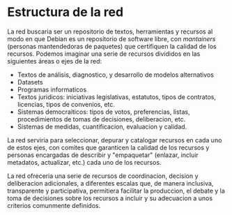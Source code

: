 # Estructura de la red
La red buscaria ser un repositorio de textos, herramientas y recursos al modo en que Debian es un repositorio de software libre, con *mantainers* (personas mantendedoras de paquetes) que certifiquen la calidad de los recursos. Podemos imaginar una serie de recursos divididos en las siguientes áreas o ejes de la red:

* Textos de análisis, diagnostico, y desarrollo de modelos alternativos
* Datasets
* Programas informaticos
* Textos juridicos: iniciativas legislativas, estatutos, tipos de contratos, licencias, tipos de convenios, etc.
* Sistemas democraiticos: tipos de votos, preferencias, listas, procedimientos de tomas de decisiones, deliberacion, etc.
* Sistemas de medidas, cuantificacion, evaluacion y calidad.

La red serviria para seleccionar, depurar y catalogar recursos en cada uno de estos ejes, con comites que garanticen la calidad de los recursos y personas encargadas de describir y "empaquetar" (enlazar, incluir metadatos, actualizar, etc.) cada uno de los recursos.

La red ofreceria una serie de recursos de coordinacion, decision y deliberacion adicionales, a diferentes escalas que, de manera inclusiva, transparente y participativa, permitiera facilitar la produccion, el debate y la toma de decisiones sobre los recursos a incluir y su adecuacion a unos criterios comunmente definidos.